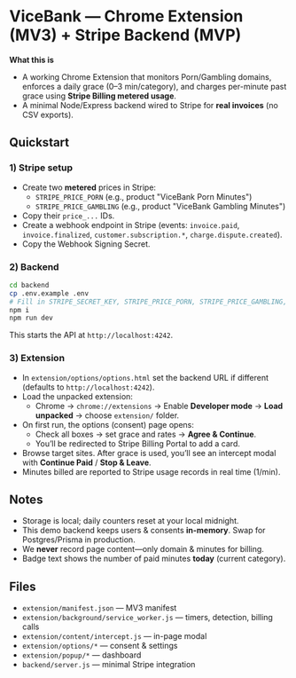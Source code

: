 # ViceBank — Chrome Extension (MV3) + Stripe Backend (MVP)

**What this is**
- A working Chrome Extension that monitors Porn/Gambling domains, enforces a daily grace (0–3 min/category), and charges per-minute past grace using **Stripe Billing metered usage**.
- A minimal Node/Express backend wired to Stripe for **real invoices** (no CSV exports).

## Quickstart

### 1) Stripe setup
- Create two **metered** prices in Stripe:
  - `STRIPE_PRICE_PORN`  (e.g., product "ViceBank Porn Minutes")
  - `STRIPE_PRICE_GAMBLING` (e.g., product "ViceBank Gambling Minutes")
- Copy their `price_...` IDs.
- Create a webhook endpoint in Stripe (events: `invoice.paid`, `invoice.finalized`, `customer.subscription.*`, `charge.dispute.created`).
- Copy the Webhook Signing Secret.

### 2) Backend
```bash
cd backend
cp .env.example .env
# Fill in STRIPE_SECRET_KEY, STRIPE_PRICE_PORN, STRIPE_PRICE_GAMBLING, STRIPE_WEBHOOK_SECRET
npm i
npm run dev
```

This starts the API at `http://localhost:4242`.

### 3) Extension
- In `extension/options/options.html` set the backend URL if different (defaults to `http://localhost:4242`).
- Load the unpacked extension:
  - Chrome → `chrome://extensions` → Enable **Developer mode** → **Load unpacked** → choose `extension/` folder.
- On first run, the options (consent) page opens:
  - Check all boxes → set grace and rates → **Agree & Continue**.
  - You’ll be redirected to Stripe Billing Portal to add a card.
- Browse target sites. After grace is used, you’ll see an intercept modal with **Continue Paid** / **Stop & Leave**.
- Minutes billed are reported to Stripe usage records in real time (1/min).

## Notes
- Storage is local; daily counters reset at your local midnight.
- This demo backend keeps users & consents **in-memory**. Swap for Postgres/Prisma in production.
- We **never** record page content—only domain & minutes for billing.
- Badge text shows the number of paid minutes **today** (current category).

## Files
- `extension/manifest.json` — MV3 manifest
- `extension/background/service_worker.js` — timers, detection, billing calls
- `extension/content/intercept.js` — in-page modal
- `extension/options/*` — consent & settings
- `extension/popup/*` — dashboard
- `backend/server.js` — minimal Stripe integration

